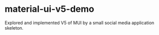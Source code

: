 # material-ui-v5-demo
Explored and implemented V5 of MUI by a small social media application skeleton.
